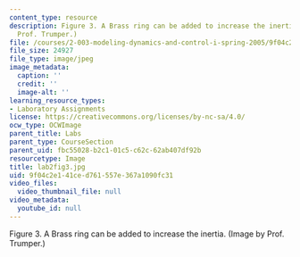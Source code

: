 ```yaml
---
content_type: resource
description: Figure 3. A Brass ring can be added to increase the inertia. (Image by
  Prof. Trumper.)
file: /courses/2-003-modeling-dynamics-and-control-i-spring-2005/9f04c2e141ced761557e367a1090fc31_lab2fig3.jpg
file_size: 24927
file_type: image/jpeg
image_metadata:
  caption: ''
  credit: ''
  image-alt: ''
learning_resource_types:
- Laboratory Assignments
license: https://creativecommons.org/licenses/by-nc-sa/4.0/
ocw_type: OCWImage
parent_title: Labs
parent_type: CourseSection
parent_uid: fbc55028-b2c1-01c5-c62c-62ab407df92b
resourcetype: Image
title: lab2fig3.jpg
uid: 9f04c2e1-41ce-d761-557e-367a1090fc31
video_files:
  video_thumbnail_file: null
video_metadata:
  youtube_id: null
---
```

Figure 3. A Brass ring can be added to increase the inertia. (Image by Prof. Trumper.)